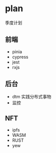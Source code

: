 # plan
季度计划

## 前端

+ pinia
+ cypress
+ jest
+ rxjs

## 后台

+ dtm 实践分布式事物
+ 监控

## NFT

+ ipfs
+ WASM
+ RUST
+ yew
